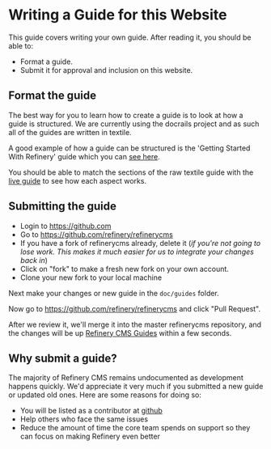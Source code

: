 # Writing a Guide for this Website

This guide covers writing your own guide. After reading it, you should be able to:

* Format a guide.
* Submit it for approval and inclusion on this website.

## Format the guide

The best way for you to learn how to create a guide is to look at how a guide is structured. We are currently using the docrails project and as such all of the guides are written in textile.

A good example of how a guide can be structured is the 'Getting Started With Refinery' guide which you can [see
here](https://raw.github.com/refinery/refinerycms/master/doc/guides/1%20-%20Getting%20Started/2%20-%20Getting%20Started.md).

You should be able to match the sections of the raw textile guide with the [live guide](https://www.refinerycms.com/guides/getting-started/) to see how each aspect works.

## Submitting the guide

* Login to <https://github.com>
* Go to <https://github.com/refinery/refinerycms>
* If you have a fork of refinerycms already, delete it (*if you're not going to lose work. This makes it much easier for us to integrate your changes back in*)
* Click on "fork" to make a fresh new fork on your own account.
* Clone your new fork to your local machine

Next make your changes or new guide in the `doc/guides` folder.

Now go to <https://github.com/refinery/refinerycms> and click "Pull Request".

After we review it, we'll merge it into the master refinerycms repository, and the changes will be up [Refinery CMS Guides](https://www.refinerycms.com/guides) within a few seconds.

## Why submit a guide?

The majority of Refinery CMS remains undocumented as development happens quickly. We'd appreciate it very much if you submitted a new guide or updated old ones. Here are some reasons for doing so:

* You will be listed as a contributor at [github](https://github.com/refinery/refinerycms/contributors)
* Help others who face the same issues
* Reduce the amount of time the core team spends on support so they can focus on making Refinery even better